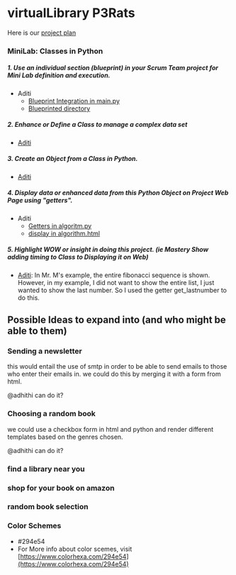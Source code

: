 # virtualLibrary P3Rats

Here is our [project plan](https://padlet.com/ketkic61666/Rats)

### MiniLab: Classes in Python
##### 1. Use an individual section (blueprint) in your Scrum Team project for Mini Lab definition and execution.
  * Aditi
    * [Blueprint Integration in main.py](https://github.com/adhithin/virtualLibrary/blob/bcf48349bf3b05f2a85cd7d77828092cfc67c2bb/main.py#L9-L16)
    * [Blueprinted directory](https://github.com/adhithin/virtualLibrary/tree/main/findabook)
##### 2. Enhance or Define a Class to manage a complex data set
  * [Aditi](https://github.com/adhithin/virtualLibrary/blob/5ca17adc21b038cb4e19b894eccd5281335134f4/findabook/algorithm.py#L1-L15)
##### 3. Create an Object from a Class in Python. 
  * [Aditi](https://github.com/adhithin/virtualLibrary/blob/5ca17adc21b038cb4e19b894eccd5281335134f4/findabook/algorithm.py#L55)
##### 4. Display data or enhanced data from this Python Object on Project Web Page using "getters".
  * Aditi
    * [Getters in algoritm.py](https://github.com/adhithin/virtualLibrary/blob/5ca17adc21b038cb4e19b894eccd5281335134f4/findabook/algorithm.py#L33-L63)
    * [display in algorithm.html](https://github.com/adhithin/virtualLibrary/blob/5ca17adc21b038cb4e19b894eccd5281335134f4/findabook/templates/algorithm.html#L21-L30)
##### 5. Highlight WOW or insight in doing this project.  (ie Mastery Show adding timing to Class to Displaying it on Web)
  * [Aditi](https://github.com/adhithin/virtualLibrary/blob/5ca17adc21b038cb4e19b894eccd5281335134f4/findabook/algorithm.py#L63): In Mr. M's example, the entire fibonacci sequence is shown. However, in my example, I did not want to show the entire list, I just wanted to show the last number. So I used the getter get_lastnumber to do this. 

## Possible Ideas to expand into (and who might be able to them) 

### Sending a newsletter 

this would entail the use of smtp in order to be able to send emails to those who enter their emails in. we could do this by merging it with a form from html. 

@adhithi can do it? 

### Choosing a random book 

we could use a checkbox form in html and python and render different templates based on the genres chosen. 

@adhithi can do it?

### find a library near you 


### shop for your book on amazon


### random book selection 



### Color Schemes
* #294e54
* For More info about color scemes, visit [https://www.colorhexa.com/294e54](https://www.colorhexa.com/294e54)

